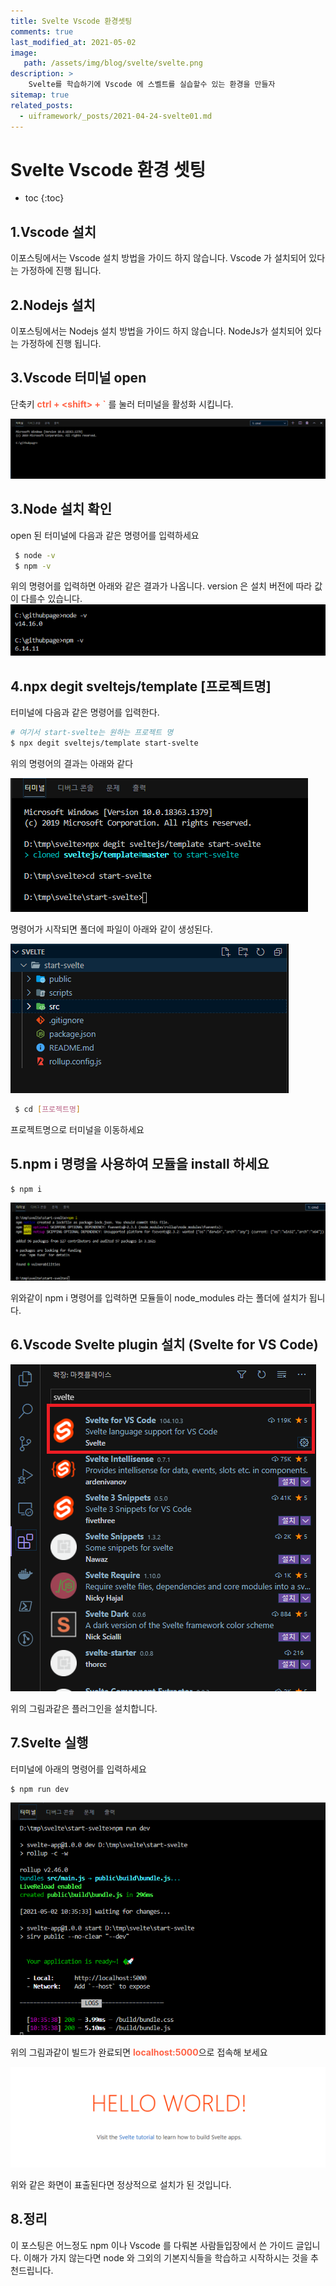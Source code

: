```yaml
---
title: Svelte Vscode 환경셋팅
comments: true
last_modified_at: 2021-05-02
image: 
   path: /assets/img/blog/svelte/svelte.png
description: >
    Svelte를 학습하기에 Vscode 에 스벨트를 실습할수 있는 환경을 만들자
sitemap: true
related_posts:
  - uiframework/_posts/2021-04-24-svelte01.md
---
```


# Svelte Vscode 환경 셋팅

* toc
{:toc}


## 1.Vscode 설치 
이포스팅에서는 Vscode 설치 방법을 가이드 하지 않습니다. Vscode 가 설치되어 있다는 가정하에 진행 됩니다. 

## 2.Nodejs 설치 
이포스팅에서는 Nodejs 설치 방법을 가이드 하지 않습니다. NodeJs가 설치되어 있다는 가정하에 진행 됩니다. 

## 3.Vscode 터미널 open
단축키 <b style="color:tomato">ctrl + \<shift\> + `</b> 를 눌러 터미널을 활성화 시킵니다. 

![terminal](/assets/img/blog/svelte/2021/05/01.PNG "terminal")

## 3.Node 설치 확인
open 된 터미널에 다음과 같은 명령어를 입력하세요

```bash
 $ node -v
 $ npm -v
```
위의 명령어를 입력하면 아래와 같은 결과가 나옵니다. version 은 설치 버전에 따라 값이 다를수 있습니다.
![node v](/assets/img/blog/svelte/2021/05/02.PNG "node v")

## 4.npx degit sveltejs/template [프로젝트명]
터미널에 다음과 같은 명령어를 입력한다.

```bash
# 여기서 start-svelte는 원하는 프로젝트 명
$ npx degit sveltejs/template start-svelte
```

위의 명령어의 결과는 아래와 같다 

![npx](/assets/img/blog/svelte/2021/05/03.PNG "npx")

명령어가 시작되면 폴더에 파일이 아래와 같이 생성된다.

![svelte](/assets/img/blog/svelte/2021/05/04.PNG "svelte")

```bash
 $ cd [프로젝트명]
```

프로젝트명으로 터미널을 이동하세요

## 5.npm i 명령을 사용하여 모듈을 install 하세요
```bash
$ npm i
```
![svelte](/assets/img/blog/svelte/2021/05/05.PNG "svelte")

위와같이 npm i 명령어를 입력하면 모듈들이 node_modules 라는 폴더에 설치가 됩니다. 


## 6.Vscode Svelte plugin 설치 (Svelte for VS Code)
![svelte](/assets/img/blog/svelte/2021/05/06.PNG "svelte")

위의 그림과같은 플러그인을 설치합니다.


## 7.Svelte 실행 
터미널에 아래의 명령어를 입력하세요

```bash
$ npm run dev
```
![svelte](/assets/img/blog/svelte/2021/05/07.PNG "svelte")

위의 그림과같이 빌드가 완료되면
<b style="color:tomato">localhost:5000</b>으로 접속해 보세요 

![svelte](/assets/img/blog/svelte/2021/05/08.PNG "svelte")

위와 같은 화면이 표출된다면 정상적으로 설치가 된 것입니다.



## 8.정리
이 포스팅은 어느정도 npm 이나 Vscode 를 다뤄본 사람들입장에서 쓴 가이드 글입니다. 이해가 가지 않는다면 node 와 그외의 기본지식들을 학습하고 시작하시는 것을 추천드립니다.